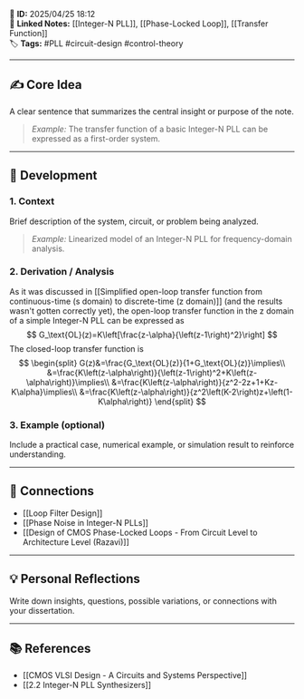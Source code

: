 📌 **ID:** 2025/04/25 18:12  
🔗 **Linked Notes:** [[Integer-N PLL]], [[Phase-Locked Loop]], [[Transfer Function]]  
🏷️ **Tags:** #PLL #circuit-design #control-theory

---

## ✍️ Core Idea  
A clear sentence that summarizes the central insight or purpose of the note.  
> *Example:* The transfer function of a basic Integer-N PLL can be expressed as a first-order system.

---

## 🧩 Development

### 1. Context  
Brief description of the system, circuit, or problem being analyzed.  
> *Example:* Linearized model of an Integer-N PLL for frequency-domain analysis.

### 2. Derivation / Analysis  
As it was discussed in [[Simplified open-loop transfer function from continuous-time (s domain) to discrete-time (z domain)]] (and the results wasn't gotten correctly yet), the open-loop transfer function in the z domain of a simple Integer-N PLL can be expressed as
$$
G_\text{OL}(z)=K\left[\frac{z-\alpha}{\left(z-1\right)^2}\right]
$$
The closed-loop transfer function is
$$
\begin{split}
G(z)&=\frac{G_\text{OL}(z)}{1+G_\text{OL}(z)}\implies\\
&=\frac{K\left(z-\alpha\right)}{\left(z-1\right)^2+K\left(z-\alpha\right)}\implies\\
&=\frac{K\left(z-\alpha\right)}{z^2-2z+1+Kz-K\alpha}\implies\\
&=\frac{K\left(z-\alpha\right)}{z^2\left(K-2\right)z+\left(1-K\alpha\right)}
\end{split}
$$





### 3. Example (optional)  
Include a practical case, numerical example, or simulation result to reinforce understanding.

---

## 🔁 Connections  
- [[Loop Filter Design]]  
- [[Phase Noise in Integer-N PLLs]]  
- [[Design of CMOS Phase-Locked Loops - From Circuit Level to Architecture Level (Razavi)]]

---

## 💡 Personal Reflections  
Write down insights, questions, possible variations, or connections with your dissertation.

---

## 📚 References  
- [[CMOS VLSI Design - A Circuits and Systems Perspective]]
- [[2.2 Integer-N PLL Synthesizers]] 
